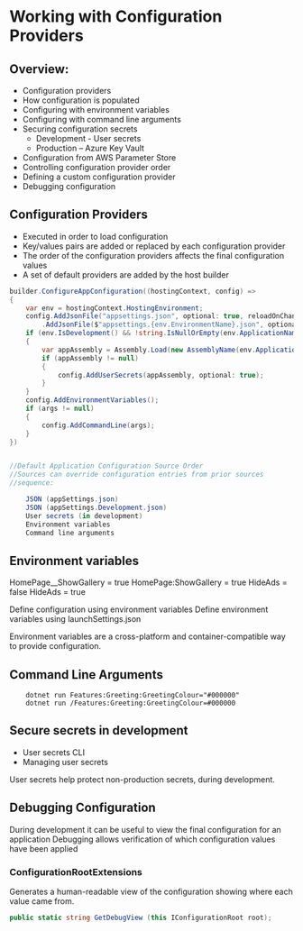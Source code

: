 # Working with Configuration Providers

## Overview:

-   Configuration providers
-   How configuration is populated
-   Configuring with environment variables
-   Configuring with command line arguments
-   Securing configuration secrets
    - Development - User secrets
    - Production – Azure Key Vault
-   Configuration from AWS Parameter Store
-   Controlling configuration provider order
-   Defining a custom configuration provider
-   Debugging configuration

## Configuration Providers
- Executed in order to load configuration
- Key/values pairs are added or replaced by each configuration provider
- The order of the configuration providers affects the final configuration values
- A set of default providers are added by the host builder

```csharp
builder.ConfigureAppConfiguration((hostingContext, config) =>
{
    var env = hostingContext.HostingEnvironment;
    config.AddJsonFile("appsettings.json", optional: true, reloadOnChange: true)
        .AddJsonFile($"appsettings.{env.EnvironmentName}.json", optional: true, reloadOnChange: true);
    if (env.IsDevelopment() && !string.IsNullOrEmpty(env.ApplicationName))
    {
        var appAssembly = Assembly.Load(new AssemblyName(env.ApplicationName));
        if (appAssembly != null)
        {
            config.AddUserSecrets(appAssembly, optional: true);
        }
    }
    config.AddEnvironmentVariables();
    if (args != null)
    {
        config.AddCommandLine(args);
    }
})
```

```csharp

//Default Application Configuration Source Order
//Sources can override configuration entries from prior sources
//sequence:

    JSON (appSettings.json)
    JSON (appSettings.Development.json)
    User secrets (in development)
    Environment variables
    Command line arguments

```

## Environment variables

HomePage__ShowGallery = true        HomePage:ShowGallery = true
HideAds = false                     HideAds = true


Define configuration using environment variables
Define environment variables using launchSettings.json

Environment variables are a cross-platform and container-compatible way to provide configuration.

## Command Line Arguments

        dotnet run Features:Greeting:GreetingColour="#000000"
        dotnet run /Features:Greeting:GreetingColour=#000000

## Secure secrets in development

- User secrets CLI
- Managing user secrets

User secrets help protect non-production secrets, during development.

## Debugging Configuration

During development it can be useful to view the final configuration for an application
Debugging allows verification of which configuration values have been applied

###  ConfigurationRootExtensions

Generates a human-readable view of the configuration showing where each value came from.

```csharp
public static string GetDebugView (this IConfigurationRoot root);
```